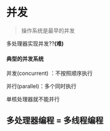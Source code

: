 # 并发

> 操作系统是最早的并发

多处理器实现并发??**(难)**

#### 典型的并发系统

并发(concurrent) ：不按照顺序执行

并行(parallel)：多个同时执行

单核处理器就不能并行

## 多处理器编程 = 多线程编程



